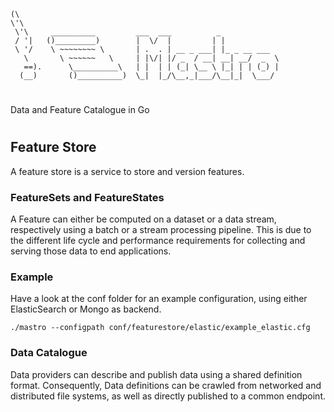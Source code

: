 ```
(\ 
\'\ 
 \'\     __________  		___  ___          _             
 / '|   ()_________)		|  \/  |         | |            
 \ '/    \ ~~~~~~~~ \		| .  . | __ _ ___| |_ _ __ ___  
   \       \ ~~~~~~   \		| |\/| |/ _  / __| __| __/  _  \ 
   ==).      \__________\	| |  | | (_| \__ \ |_| | | (_) |
  (__)       ()__________)	\_|  |_/\__,_|___/\__|_|  \___/ 
```

# 
Data and Feature Catalogue in Go

#

## Feature Store

A feature store is a service to store and version features.

### FeatureSets and FeatureStates

A Feature can either be computed on a dataset or a data stream, respectively using a batch or a stream processing pipeline.
This is due to the different life cycle and performance requirements for collecting and serving those data to end applications.

### Example
Have a look at the conf folder for an example configuration, using either ElasticSearch or Mongo as backend.

```
./mastro --configpath conf/featurestore/elastic/example_elastic.cfg
```


### Data Catalogue
Data providers can describe and publish data using a shared definition format.
Consequently, Data definitions can be crawled from networked and distributed file systems, as well as directly published to a common endpoint.

